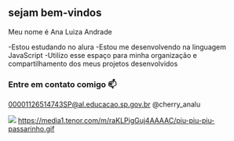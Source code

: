 ## sejam bem-vindos 

Meu nome é Ana Luiza Andrade 

-Estou estudando no alura 
-Estou me desenvolvendo na linguagem JavaScript 
-Utilizo esse espaço para minha organização e compartilhamento dos meus projetos desenvolvidos 

### Entre em contato comigo 📫 

00001126514743SP@al.educacao.sp.gov.br 
@cherry_analu


![](https://media1.tenor.com/m/raKLPigGuj4AAAAC/piu-piu-piu-passarinho.gif) 
https://media1.tenor.com/m/raKLPigGuj4AAAAC/piu-piu-piu-passarinho.gif
